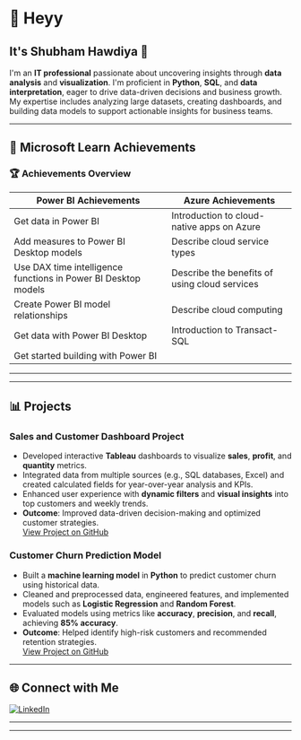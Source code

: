# 👋 Heyy

## It's Shubham Hawdiya 👋

I'm an **IT professional** passionate about uncovering insights through **data analysis** and **visualization**. I'm proficient in **Python**, **SQL**, and **data interpretation**, eager to drive data-driven decisions and business growth. My expertise includes analyzing large datasets, creating dashboards, and building data models to support actionable insights for business teams.

---

## 🏅 Microsoft Learn Achievements

### 🏆 Achievements Overview

| **Power BI Achievements**                                       | **Azure Achievements**                                             |
|------------------------------------------------------------------|--------------------------------------------------------------------|
| Get data in Power BI                                            | Introduction to cloud-native apps on Azure                        |
| Add measures to Power BI Desktop models                          | Describe cloud service types                                      |
| Use DAX time intelligence functions in Power BI Desktop models   | Describe the benefits of using cloud services                     |
| Create Power BI model relationships                              | Describe cloud computing                                          |
| Get data with Power BI Desktop                                  | Introduction to Transact-SQL                                      |
| Get started building with Power BI                              |                                                                    |

---


---

## 📊 Projects

### **Sales and Customer Dashboard Project**  
- Developed interactive **Tableau** dashboards to visualize **sales**, **profit**, and **quantity** metrics.
- Integrated data from multiple sources (e.g., SQL databases, Excel) and created calculated fields for year-over-year analysis and KPIs.
- Enhanced user experience with **dynamic filters** and **visual insights** into top customers and weekly trends.  
- **Outcome**: Improved data-driven decision-making and optimized customer strategies.  
[View Project on GitHub](https://github.com/shawdiya/Tableau_Sales_Dashboard)

### **Customer Churn Prediction Model**  
- Built a **machine learning model** in **Python** to predict customer churn using historical data.
- Cleaned and preprocessed data, engineered features, and implemented models such as **Logistic Regression** and **Random Forest**.
- Evaluated models using metrics like **accuracy**, **precision**, and **recall**, achieving **85% accuracy**.  
- **Outcome**: Helped identify high-risk customers and recommended retention strategies.  
[View Project on GitHub](https://github.com/shawdiya/Churn_Prediction_Model)

---

## 🌐 Connect with Me

[![LinkedIn](https://upload.wikimedia.org/wikipedia/commons/0/01/LinkedIn_Logo_2023.png)](https://www.linkedin.com/in/s-hawdiya/)

---

<!--
## 💬 About Me  
I’m passionate about utilizing data to uncover trends and provide actionable insights that drive business growth. Always eager to learn new tools and technologies to improve my skills and contribute to team success.
-->
---

<!--
- 🔭 I’m currently working on ...
- 🌱 I’m currently learning ...
- 👯 I’m looking to collaborate on ...
- 🤔 I’m looking for help with ...
- 💬 Ask me about ...
- 📫 How to reach me: ...
- 😄 Pronouns: ...
- ⚡ Fun fact: ...
-->
